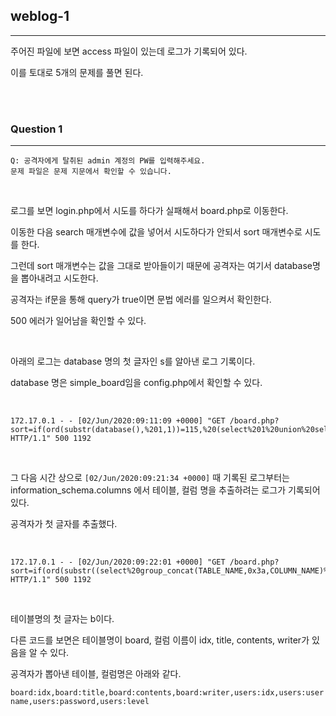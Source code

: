 ## weblog-1
---

주어진 파일에 보면 access 파일이 있는데 로그가 기록되어 있다.

이를 토대로 5개의 문제를 풀면 된다.

<br><br>

### Question 1
---

```
Q: 공격자에게 탈취된 admin 계정의 PW를 입력해주세요.
문제 파일은 문제 지문에서 확인할 수 있습니다.
```

<br>

로그를 보면 login.php에서 시도를 하다가 실패해서 board.php로 이동한다.

이동한 다음 search 매개변수에 값을 넣어서 시도하다가 안되서 sort 매개변수로 시도를 한다.

그런데 sort 매개변수는 값을 그대로 받아들이기 때문에 공격자는 여기서 database명을 뽑아내려고 시도한다.

공격자는 if문을 통해 query가 true이면 문법 에러를 일으켜서 확인한다. 

500 에러가 일어남을 확인할 수 있다.

<br>

아래의 로그는 database 명의 첫 글자인 s를 알아낸 로그 기록이다. 

database 명은 simple_board임을 config.php에서 확인할 수 있다.

<br>

```
172.17.0.1 - - [02/Jun/2020:09:11:09 +0000] "GET /board.php?sort=if(ord(substr(database(),%201,1))=115,%20(select%201%20union%20select%202),%200) HTTP/1.1" 500 1192
```

<br>

그 다음 시간 상으로 ```[02/Jun/2020:09:21:34 +0000]``` 때 기록된 로그부터는 information_schema.columns 에서 테이블, 컬럼 명을 추출하려는 로그가 기록되어 있다.

공격자가 첫 글자를 추출했다. 

<br>

```
172.17.0.1 - - [02/Jun/2020:09:22:01 +0000] "GET /board.php?sort=if(ord(substr((select%20group_concat(TABLE_NAME,0x3a,COLUMN_NAME)%20from%20information_schema.columns%20where%20TABLE_SCHEMA=database()),%201,1))=98,%20(select%201%20union%20select%202),%200) HTTP/1.1" 500 1192
```

<br>

테이블명의 첫 글자는 b이다.

다른 코드를 보면은 테이블명이 board, 컬럼 이름이 idx, title, contents, writer가 있음을 알 수 있다.

공격자가 뽑아낸 테이블, 컬럼명은 아래와 같다.

```board:idx,board:title,board:contents,board:writer,users:idx,users:username,users:password,users:level```









